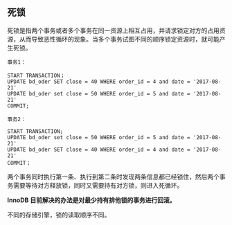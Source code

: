 ## 死锁

死锁是指两个事务或者多个事务在同一资源上相互占用，并请求锁定对方的占用资源，从而导致恶性循环的现象。当多个事务试图不同的顺序锁定资源时，就可能产生死锁。

```
事务1：

START TRANSACTION；
UPDATE bd_oder SET close = 40 WHERE order_id = 4 and date = '2017-08-21'
UPDATE bd_oder set close = 50 WHERE order_id = 5 and date = '2017-08-21'
COMMIT;

事务2：

START TRANSACTION;
UPDATE bd_oder set close = 50 WHERE order_id = 5 and date = '2017-08-21'
UPDATE bd_oder SET close = 40 WHERE order_id = 4 and date = '2017-08-21'
COMMIT；
```

两个事务同时执行第一条、执行到第二条时发现两条信息都已经锁住，然后两个事务需要等待对方释放锁，同时又需要持有对方锁，则进入死循环。

**InnoDB 目前解决的办法是对最少持有排他锁的事务进行回滚。**

不同的存储引擎，锁的读取顺序不同。

